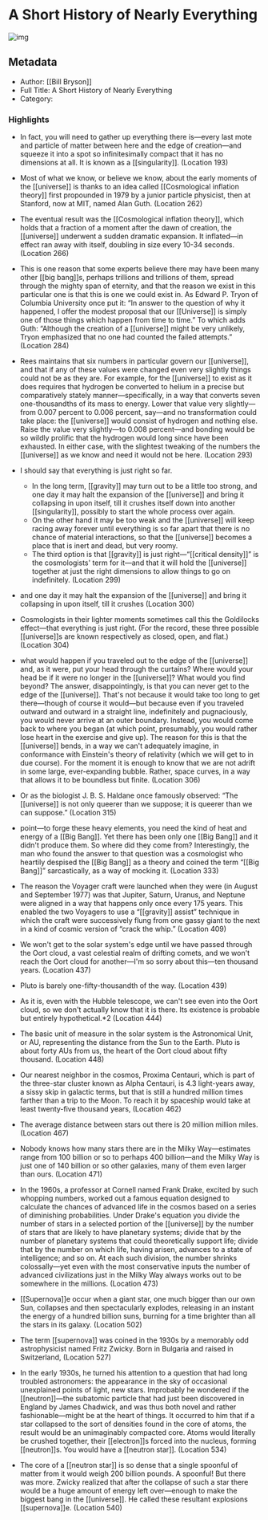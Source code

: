 # A Short History of Nearly Everything

![img](https://readwise-assets.s3.amazonaws.com/static/images/default-book-icon-9.63dbe834380e.png)

## Metadata

- Author: [[Bill Bryson]]
- Full Title: A Short History of Nearly Everything
- Category: 

### Highlights

- In fact, you will need to gather up everything there is—every last mote and particle of matter between here and the edge of creation—and squeeze it into a spot so infinitesimally compact that it has no dimensions at all. It is known as a [[singularity]]. (Location 193)
- Most of what we know, or believe we know, about the early moments of the [[universe]] is thanks to an idea called [[Cosmological inflation theory]] first propounded in 1979 by a junior particle physicist, then at Stanford, now at MIT, named Alan Guth. (Location 262)
- The eventual result was the [[Cosmological inflation theory]], which holds that a fraction of a moment after the dawn of creation, the [[universe]] underwent a sudden dramatic expansion. It inflated—in effect ran away with itself, doubling in size every 10-34 seconds. (Location 266)

- This is one reason that some experts believe there may have been many other [[big bang]]s, perhaps trillions and trillions of them, spread through the mighty span of eternity, and that the reason we exist in this particular one is that this is one we could exist in. As Edward P. Tryon of Columbia University once put it: “In answer to the question of why it happened, I offer the modest proposal that our [[Universe]] is simply one of those things which happen from time to time.” To which adds Guth: “Although the creation of a [[universe]] might be very unlikely, Tryon emphasized that no one had counted the failed attempts.” (Location 284)

- Rees maintains that six numbers in particular govern our [[universe]], and that if any of these values were changed even very slightly things could not be as they are. For example, for the [[universe]] to exist as it does requires that hydrogen be converted to helium in a precise but comparatively stately manner—specifically, in a way that converts seven one-thousandths of its mass to energy. Lower that value very slightly—from 0.007 percent to 0.006 percent, say—and no transformation could take place: the [[universe]] would consist of hydrogen and nothing else. Raise the value very slightly—to 0.008 percent—and bonding would be so wildly prolific that the hydrogen would long since have been exhausted. In either case, with the slightest tweaking of the numbers the [[universe]] as we know and need it would not be here. (Location 293)

- I should say that everything is just right so far.
  - In the long term, [[gravity]] may turn out to be a little too strong, and one day it may halt the expansion of the [[universe]] and bring it collapsing in upon itself, till it crushes itself down into another [[singularity]], possibly to start the whole process over again.
  - On the other hand it may be too weak and the [[universe]] will keep racing away forever until everything is so far apart that there is no chance of material interactions, so that the [[universe]] becomes a place that is inert and dead, but very roomy.
  - The third option is that [[gravity]] is just right—“[[critical density]]” is the cosmologists' term for it—and that it will hold the [[universe]] together at just the right dimensions to allow things to go on indefinitely. (Location 299)

- and one day it may halt the expansion of the [[universe]] and bring it collapsing in upon itself, till it crushes (Location 300)

- Cosmologists in their lighter moments sometimes call this the Goldilocks effect—that everything is just right. (For the record, these three possible [[universe]]s are known respectively as closed, open, and flat.) (Location 304)

- what would happen if you traveled out to the edge of the [[universe]] and, as it were, put your head through the curtains? Where would your head be if it were no longer in the [[universe]]? What would you find beyond? The answer, disappointingly, is that you can never get to the edge of the [[universe]]. That's not because it would take too long to get there—though of course it would—but because even if you traveled outward and outward in a straight line, indefinitely and pugnaciously, you would never arrive at an outer boundary. Instead, you would come back to where you began (at which point, presumably, you would rather lose heart in the exercise and give up). The reason for this is that the [[universe]] bends, in a way we can't adequately imagine, in conformance with Einstein's theory of relativity (which we will get to in due course). For the moment it is enough to know that we are not adrift in some large, ever-expanding bubble. Rather, space curves, in a way that allows it to be boundless but finite. (Location 306)

- Or as the biologist J. B. S. Haldane once famously observed: “The [[universe]] is not only queerer than we suppose; it is queerer than we can suppose.” (Location 315)

- point—to forge these heavy elements, you need the kind of heat and energy of a [[Big Bang]]. Yet there has been only one [[Big Bang]] and it didn't produce them. So where did they come from? Interestingly, the man who found the answer to that question was a cosmologist who heartily despised the [[Big Bang]] as a theory and coined the term “[[Big Bang]]” sarcastically, as a way of mocking it. (Location 333)

- The reason the Voyager craft were launched when they were (in August and September 1977) was that Jupiter, Saturn, Uranus, and Neptune were aligned in a way that happens only once every 175 years. This enabled the two Voyagers to use a “[[gravity]] assist” technique in which the craft were successively flung from one gassy giant to the next in a kind of cosmic version of “crack the whip.” (Location 409)

- We won't get to the solar system's edge until we have passed through the Oort cloud, a vast celestial realm of drifting comets, and we won't reach the Oort cloud for another—I'm so sorry about this—ten thousand years. (Location 437)

- Pluto is barely one-fifty-thousandth of the way. (Location 439)

- As it is, even with the Hubble telescope, we can't see even into the Oort cloud, so we don't actually know that it is there. Its existence is probable but entirely hypothetical.\*2 (Location 444)
- The basic unit of measure in the solar system is the Astronomical Unit, or AU, representing the distance from the Sun to the Earth. Pluto is about forty AUs from us, the heart of the Oort cloud about fifty thousand. (Location 448)
- Our nearest neighbor in the cosmos, Proxima Centauri, which is part of the three-star cluster known as Alpha Centauri, is 4.3 light-years away, a sissy skip in galactic terms, but that is still a hundred million times farther than a trip to the Moon. To reach it by spaceship would take at least twenty-five thousand years, (Location 462)
- The average distance between stars out there is 20 million million miles. (Location 467)
- Nobody knows how many stars there are in the Milky Way—estimates range from 100 billion or so to perhaps 400 billion—and the Milky Way is just one of 140 billion or so other galaxies, many of them even larger than ours. (Location 471)
- In the 1960s, a professor at Cornell named Frank Drake, excited by such whopping numbers, worked out a famous equation designed to calculate the chances of advanced life in the cosmos based on a series of diminishing probabilities. Under Drake's equation you divide the number of stars in a selected portion of the [[universe]] by the number of stars that are likely to have planetary systems; divide that by the number of planetary systems that could theoretically support life; divide that by the number on which life, having arisen, advances to a state of intelligence; and so on. At each such division, the number shrinks colossally—yet even with the most conservative inputs the number of advanced civilizations just in the Milky Way always works out to be somewhere in the millions. (Location 473)
- [[Supernova]]e occur when a giant star, one much bigger than our own Sun, collapses and then spectacularly explodes, releasing in an instant the energy of a hundred billion suns, burning for a time brighter than all the stars in its galaxy. (Location 502)
- The term [[supernova]] was coined in the 1930s by a memorably odd astrophysicist named Fritz Zwicky. Born in Bulgaria and raised in Switzerland, (Location 527)
- In the early 1930s, he turned his attention to a question that had long troubled astronomers: the appearance in the sky of occasional unexplained points of light, new stars. Improbably he wondered if the [[neutron]]—the subatomic particle that had just been discovered in England by James Chadwick, and was thus both novel and rather fashionable—might be at the heart of things. It occurred to him that if a star collapsed to the sort of densities found in the core of atoms, the result would be an unimaginably compacted core. Atoms would literally be crushed together, their [[electron]]s forced into the nucleus, forming [[neutron]]s. You would have a [[neutron star]]. (Location 534)

- The core of a [[neutron star]] is so dense that a single spoonful of matter from it would weigh 200 billion pounds. A spoonful! But there was more. Zwicky realized that after the collapse of such a star there would be a huge amount of energy left over—enough to make the biggest bang in the [[universe]]. He called these resultant explosions [[supernova]]e. (Location 540)
